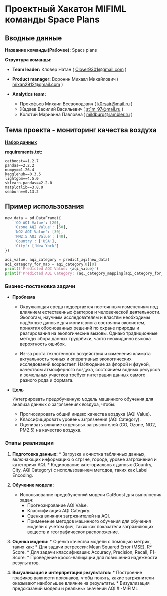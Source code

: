 # Проектный Хакатон MIFIML команды Space Plans

## Вводные данные
**Название команды(Рабочее):** Space plans

**Структура команды:**

* **Team leader:** Кловер Натан ( Clover9301@gmail.com )

* **Product manager:** Воронин Михаил Михайлович ( mixan2912@gmail.com )

* **Analytics team:** 
  * Прокофьев Михаил Всеволодович ( k0rsair@mail.ru )
  * Жадаев Василий Васильевич ( st1m_97@mail.ru )
  * Колотий Марианна Павловна ( mildburg@rambler.ru )
## Тема проекта - мониторинг качества воздуха

**[Набор данных](https://www.kaggle.com/datasets/hasibalmuzdadid/global-air-pollution-dataset)**

**requirements.txt:**

    catboost==1.2.7
    pandas==2.2.2
    numpy==1.26.4
    kagglehub==0.3.5
    lightgbm==4.5.0
    sklearn-pandas==2.2.0
    matplotlib==3.8.0
    seaborn==0.13.2
## Пример использования

```python
new_data = pd.DataFrame({
    'CO AQI Value': [20],
    'Ozone AQI Value': [50],
    'NO2 AQI Value': [30],
    'PM2.5 AQI Value': [40],
    'Country': ['USA'],
    'City': ['New York']
})

aqi_value, aqi_category = predict_aqi(new_data)
aqi_category_for_map = aqi_category[0][0]
print(f'Predicted AQI Value: {aqi_value}')
print(f'Predicted AQI Category: {aqi_category_mapping[aqi_category_for_map]}')
```
### Бизнес-постановка задачи
* **Проблема**

  * Окружающая среда подвергается постоянным изменениям под влиянием естественных факторов и человеческой деятельности. Экологам, научным исследователям и властям необходимы надёжные данные для мониторинга состояния экосистем, принятия обоснованных решений по охране природы и реагирования на экологические вызовы. Однако традиционные методы сбора данных трудоёмки, часто неожиданно высока вероятность ошибок.

  * Из-за роста техногенного воздействия и изменения климата актуальность точных и оперативных экологических исследований возрастает. Наблюдение за флорой и фауной, качеством атмосферного воздуха, состоянием водных ресурсов и земельных участков требует интеграции данных самого разного рода и формата.

* **Цель**

  Интегрировать предобученную модель машинного обучения для анализа данных о загрязнениях воздуха, чтобы:
    * Прогнозировать общий индекс качества воздуха (AQI Value).
    * Классифицировать уровень загрязнения (AQI Category).
    * Оценивать влияние отдельных загрязнителей (CO, Ozone, NO2, PM2.5) на качество воздуха.

### Этапы реализации
  1. **Подготовка данных:**
    * Загрузка и очистка табличных данных, включающих информацию о стране, городе, уровне загрязнения и категориях AQI.
    * Кодирование категориальных данных (Country, City, AQI Category) с использованием методов, таких как Label Encoding.

 2. **Обучение модели:**
    * Использование предобученной модели CatBoost для выполнения задач:
      * Прогнозирование AQI Value.
      * Классификация AQI Category.
      * Оценка влияния загрязнителей на AQI.
      * Применение методов машинного обучения для обучения модели с учетом фич, таких как показатели загрязняющих веществ и географическое расположение.
  
  3. **Оценка модели:**
    * Оценка качества модели с помощью метрик, таких как:
    * Для задачи регрессии: Mean Squared Error (MSE), R² Score.
    * Для задачи классификации: Accuracy, Precision, Recall, F1-Score.
    * Проведение кросс-валидации для повышения надежности результатов.
    
  4. **Визуализация и интерпретация результатов:**
    * Построение графиков важности признаков, чтобы понять, какие загрязнители оказывают наибольшее влияние на результаты.
    * Визуализация предсказаний модели и реальных значений AQI.# -MIFIML
